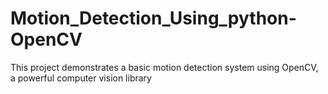 # Motion_Detection_Using_python-OpenCV
This project demonstrates a basic motion detection system using OpenCV, a powerful computer vision library
